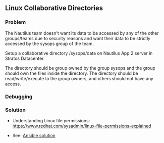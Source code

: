## Linux Collaborative Directories

### Problem

The Nautilus team doesn't want its data to be accessed by any of the other groups/teams due to security reasons and want their data to be strictly accessed by the sysops group of the team.

Setup a collaborative directory /sysops/data on Nautilus App 2 server in Stratos Datacenter.

The directory should be group owned by the group sysops and the group should own the files inside the directory. The directory should be read/write/execute to the group owners, and others should not have any access.

### Debugging

### Solution

- Understanding Linux file permissions: https://www.redhat.com/sysadmin/linux-file-permissions-explained

- See: [Ansible solution](./solution.yaml)

